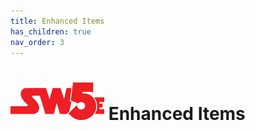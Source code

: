 ```yaml
---
title: Enhanced Items
has_children: true
nav_order: 3
---
```


# <img src='../zzImages/sw5e-logo.png' style= 'float:bottom; width:150px;'> **Enhanced Items**